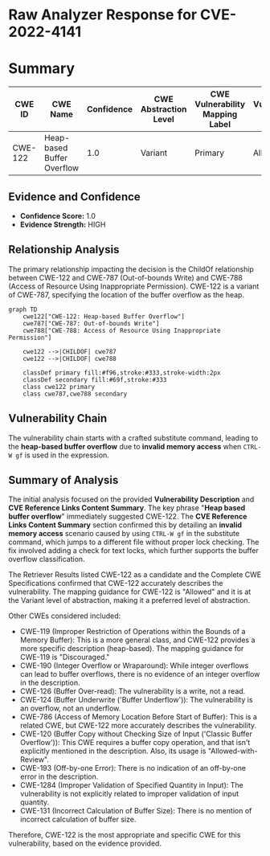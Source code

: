# Raw Analyzer Response for CVE-2022-4141

# Summary
| CWE ID | CWE Name | Confidence | CWE Abstraction Level | CWE Vulnerability Mapping Label | CWE-Vulnerability Mapping Notes |
|---|---|---|---|---|---|
| CWE-122 | Heap-based Buffer Overflow | 1.0 | Variant | Primary | Allowed |

## Evidence and Confidence

*   **Confidence Score:** 1.0
*   **Evidence Strength:** HIGH

## Relationship Analysis
The primary relationship impacting the decision is the ChildOf relationship between CWE-122 and CWE-787 (Out-of-bounds Write) and CWE-788 (Access of Resource Using Inappropriate Permission). CWE-122 is a variant of CWE-787, specifying the location of the buffer overflow as the heap.

```mermaid
graph TD
    cwe122["CWE-122: Heap-based Buffer Overflow"]
    cwe787["CWE-787: Out-of-bounds Write"]
    cwe788["CWE-788: Access of Resource Using Inappropriate Permission"]
    
    cwe122 -->|CHILDOF| cwe787
    cwe122 -->|CHILDOF| cwe788
    
    classDef primary fill:#f96,stroke:#333,stroke-width:2px
    classDef secondary fill:#69f,stroke:#333
    class cwe122 primary
    class cwe787,cwe788 secondary
```

## Vulnerability Chain
The vulnerability chain starts with a crafted substitute command, leading to the **heap-based buffer overflow** due to **invalid memory access** when `CTRL-W gf` is used in the expression.

## Summary of Analysis
The initial analysis focused on the provided **Vulnerability Description** and **CVE Reference Links Content Summary**. The key phrase "**Heap based buffer overflow**" immediately suggested CWE-122. The **CVE Reference Links Content Summary** section confirmed this by detailing an **invalid memory access** scenario caused by using `CTRL-W gf` in the substitute command, which jumps to a different file without proper lock checking. The fix involved adding a check for text locks, which further supports the buffer overflow classification.

The Retriever Results listed CWE-122 as a candidate and the Complete CWE Specifications confirmed that CWE-122 accurately describes the vulnerability. The mapping guidance for CWE-122 is "Allowed" and it is at the Variant level of abstraction, making it a preferred level of abstraction.

Other CWEs considered included:

*   CWE-119 (Improper Restriction of Operations within the Bounds of a Memory Buffer): This is a more general class, and CWE-122 provides a more specific description (heap-based). The mapping guidance for CWE-119 is "Discouraged."
*   CWE-190 (Integer Overflow or Wraparound): While integer overflows can lead to buffer overflows, there is no evidence of an integer overflow in the description.
*   CWE-126 (Buffer Over-read): The vulnerability is a write, not a read.
*   CWE-124 (Buffer Underwrite ('Buffer Underflow')): The vulnerability is an overflow, not an underflow.
*   CWE-786 (Access of Memory Location Before Start of Buffer): This is a related CWE, but CWE-122 more accurately describes the vulnerability.
*   CWE-120 (Buffer Copy without Checking Size of Input ('Classic Buffer Overflow')): This CWE requires a buffer copy operation, and that isn't explicitly mentioned in the description. Also, its usage is "Allowed-with-Review".
*   CWE-193 (Off-by-one Error): There is no indication of an off-by-one error in the description.
*   CWE-1284 (Improper Validation of Specified Quantity in Input): The vulnerability is not explicitly related to improper validation of input quantity.
*   CWE-131 (Incorrect Calculation of Buffer Size): There is no mention of incorrect calculation of buffer size.

Therefore, CWE-122 is the most appropriate and specific CWE for this vulnerability, based on the evidence provided.